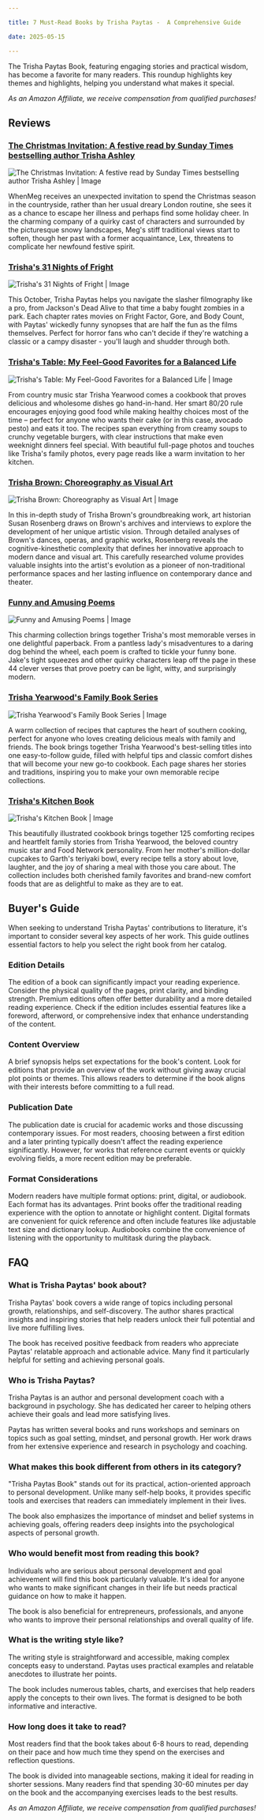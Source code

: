 ```yaml
---

title: 7 Must-Read Books by Trisha Paytas -  A Comprehensive Guide

date: 2025-05-15

---
```


The Trisha Paytas Book, featuring engaging stories and practical wisdom, has become a favorite for many readers. This roundup highlights key themes and highlights, helping you understand what makes it special. 

*As an Amazon Affiliate, we receive compensation from qualified purchases!*


## Reviews


### [The Christmas Invitation: A festive read by Sunday Times bestselling author Trisha Ashley](https://serp.ly/@bar/amazon/Trisha+Paytas+Book?utm\_term=the-christmas-invitation-a-festive-read-by-sunday-times-bestselling-author-trisha-ashley)

![The Christmas Invitation: A festive read by Sunday Times bestselling author Trisha Ashley | Image](https://encrypted-tbn0.gstatic.com/shopping?q=tbn:ANd9GcShtkgvKivwJh3mZDWk1NIblMqHZue7KEOcPTucc-Nmc6QMkuedoi56HjzXiwjc5nQxJ0wv6OIXrYEIRn9N6tOqPCNiNKs43w&usqp=CAY)

WhenMeg receives an unexpected invitation to spend the Christmas season in the countryside, rather than her usual dreary London routine, she sees it as a chance to escape her illness and perhaps find some holiday cheer. In the charming company of a quirky cast of characters and surrounded by the picturesque snowy landscapes, Meg's stiff traditional views start to soften, though her past with a former acquaintance, Lex, threatens to complicate her newfound festive spirit. 


### [Trisha's 31 Nights of Fright](https://serp.ly/@bar/amazon/Trisha+Paytas+Book?utm\_term=trishas-31-nights-of-fright)

![Trisha's 31 Nights of Fright | Image](https://encrypted-tbn3.gstatic.com/shopping?q=tbn:ANd9GcQwgrlcAs3eRu4yu\_Tsf85AZMiI9Y5-Azv-7WLI9H3CGRLy\_tM896zDHubextmE47gWaygTWj0C5ohEyrU4SSo2aj73PV5aGg&usqp=CAY)

This October, Trisha Paytas helps you navigate the slasher filmography like a pro, from Jackson's Dead Alive to that time a baby fought zombies in a park. Each chapter rates movies on Fright Factor, Gore, and Body Count, with Paytas' wickedly funny synopses that are half the fun as the films themselves. Perfect for horror fans who can't decide if they're watching a classic or a campy disaster - you'll laugh and shudder through both. 


### [Trisha's Table: My Feel-Good Favorites for a Balanced Life](https://serp.ly/@bar/amazon/Trisha+Paytas+Book?utm\_term=trishas-table-my-feel-good-favorites-for-a-balanced-life)

![Trisha's Table: My Feel-Good Favorites for a Balanced Life | Image](https://encrypted-tbn2.gstatic.com/shopping?q=tbn:ANd9GcSl4GaCK29aOuK\_MRmJi316GgW1nR5-FGthouIcSfxq2Cs2G\_aHbIOWqNij0HaEBJmMz9vkLmfnXZOxDr3qySjLDG59p08s&usqp=CAY)

From country music star Trisha Yearwood comes a cookbook that proves delicious and wholesome dishes go hand-in-hand. Her smart 80/20 rule encourages enjoying good food while making healthy choices most of the time – perfect for anyone who wants their cake (or in this case, avocado pesto) and eats it too. The recipes span everything from creamy soups to crunchy vegetable burgers, with clear instructions that make even weeknight dinners feel special. With beautiful full-page photos and touches like Trisha's family photos, every page reads like a warm invitation to her kitchen. 


### [Trisha Brown: Choreography as Visual Art](https://serp.ly/@bar/amazon/Trisha+Paytas+Book?utm\_term=trisha-brown-choreography-as-visual-art)

![Trisha Brown: Choreography as Visual Art | Image](https://encrypted-tbn1.gstatic.com/shopping?q=tbn:ANd9GcQCLdpqRMCUCXr\_MpXCm\_bJ8hafmtt1GnBust\_dUe9gau5M4Rd6cgR4x8jdDG0Tj5QpqWelclPsQXGu3kq220rbD74526wH&usqp=CAY)

In this in-depth study of Trisha Brown's groundbreaking work, art historian Susan Rosenberg draws on Brown's archives and interviews to explore the development of her unique artistic vision. Through detailed analyses of Brown's dances, operas, and graphic works, Rosenberg reveals the cognitive-kinesthetic complexity that defines her innovative approach to modern dance and visual art. This carefully researched volume provides valuable insights into the artist's evolution as a pioneer of non-traditional performance spaces and her lasting influence on contemporary dance and theater. 


### [Funny and Amusing Poems](https://serp.ly/@bar/amazon/Trisha+Paytas+Book?utm\_term=funny-and-amusing-poems)

![Funny and Amusing Poems | Image](https://encrypted-tbn3.gstatic.com/shopping?q=tbn:ANd9GcQBTmoMlcJbAHbxgnCPS\_BKP2e1rUGMbFXWHh9Dju3XTTQVP8VQaWLNX5SodCNfw\_GB1DeG\_L9Z04E01Q0Tw8byksSv35Rd&usqp=CAY)

This charming collection brings together Trisha's most memorable verses in one delightful paperback. From a pantless lady's misadventures to a daring dog behind the wheel, each poem is crafted to tickle your funny bone. Jake's tight squeezes and other quirky characters leap off the page in these 44 clever verses that prove poetry can be light, witty, and surprisingly modern. 


### [Trisha Yearwood's Family Book Series](https://serp.ly/@bar/amazon/Trisha+Paytas+Book?utm\_term=trisha-yearwoods-family-book-series)

![Trisha Yearwood's Family Book Series | Image](https://encrypted-tbn1.gstatic.com/shopping?q=tbn:ANd9GcSWtfrpF7Il7SsLQkDP1iqxVtpEuaHa26Tcp2e2RUZzrQxWcnTyIkustRFrOZ4tIUTSuM79ZLAvZ9hp360JswxJ4ARDF20X&usqp=CAY)

A warm collection of recipes that captures the heart of southern cooking, perfect for anyone who loves creating delicious meals with family and friends. The book brings together Trisha Yearwood's best-selling titles into one easy-to-follow guide, filled with helpful tips and classic comfort dishes that will become your new go-to cookbook. Each page shares her stories and traditions, inspiring you to make your own memorable recipe collections. 


### [Trisha's Kitchen Book](https://serp.ly/@bar/amazon/Trisha+Paytas+Book?utm\_term=trishas-kitchen-book)

![Trisha's Kitchen Book | Image](https://encrypted-tbn1.gstatic.com/shopping?q=tbn:ANd9GcRk8G7kfF58xSC-uhO0vSR5G9G1C8ouciXc2dPE8q9CjDw\_6SbimdzPyxD5zf-PlaHawpgc\_Bu8pemEqF8fYGTx8Q1b18Ux&usqp=CAY)

This beautifully illustrated cookbook brings together 125 comforting recipes and heartfelt family stories from Trisha Yearwood, the beloved country music star and Food Network personality. From her mother's million-dollar cupcakes to Garth's teriyaki bowl, every recipe tells a story about love, laughter, and the joy of sharing a meal with those you care about. The collection includes both cherished family favorites and brand-new comfort foods that are as delightful to make as they are to eat. 


## Buyer's Guide

When seeking to understand Trisha Paytas' contributions to literature, it's important to consider several key aspects of her work. This guide outlines essential factors to help you select the right book from her catalog. 


### Edition Details

The edition of a book can significantly impact your reading experience. Consider the physical quality of the pages, print clarity, and binding strength. Premium editions often offer better durability and a more detailed reading experience. Check if the edition includes essential features like a foreword, afterword, or comprehensive index that enhance understanding of the content. 


### Content Overview

A brief synopsis helps set expectations for the book's content. Look for editions that provide an overview of the work without giving away crucial plot points or themes. This allows readers to determine if the book aligns with their interests before committing to a full read. 


### Publication Date

The publication date is crucial for academic works and those discussing contemporary issues. For most readers, choosing between a first edition and a later printing typically doesn't affect the reading experience significantly. However, for works that reference current events or quickly evolving fields, a more recent edition may be preferable. 


### Format Considerations

Modern readers have multiple format options: print, digital, or audiobook. Each format has its advantages. Print books offer the traditional reading experience with the option to annotate or highlight content. Digital formats are convenient for quick reference and often include features like adjustable text size and dictionary lookup. Audiobooks combine the convenience of listening with the opportunity to multitask during the playback. 


## FAQ


### What is Trisha Paytas' book about?

Trisha Paytas' book covers a wide range of topics including personal growth, relationships, and self-discovery. The author shares practical insights and inspiring stories that help readers unlock their full potential and live more fulfilling lives. 

The book has received positive feedback from readers who appreciate Paytas' relatable approach and actionable advice. Many find it particularly helpful for setting and achieving personal goals. 


### Who is Trisha Paytas?

Trisha Paytas is an author and personal development coach with a background in psychology. She has dedicated her career to helping others achieve their goals and lead more satisfying lives. 

Paytas has written several books and runs workshops and seminars on topics such as goal setting, mindset, and personal growth. Her work draws from her extensive experience and research in psychology and coaching. 


### What makes this book different from others in its category?

"Trisha Paytas Book" stands out for its practical, action-oriented approach to personal development. Unlike many self-help books, it provides specific tools and exercises that readers can immediately implement in their lives. 

The book also emphasizes the importance of mindset and belief systems in achieving goals, offering readers deep insights into the psychological aspects of personal growth. 


### Who would benefit most from reading this book?

Individuals who are serious about personal development and goal achievement will find this book particularly valuable. It's ideal for anyone who wants to make significant changes in their life but needs practical guidance on how to make it happen. 

The book is also beneficial for entrepreneurs, professionals, and anyone who wants to improve their personal relationships and overall quality of life. 


### What is the writing style like?

The writing style is straightforward and accessible, making complex concepts easy to understand. Paytas uses practical examples and relatable anecdotes to illustrate her points. 

The book includes numerous tables, charts, and exercises that help readers apply the concepts to their own lives. The format is designed to be both informative and interactive. 


### How long does it take to read?

Most readers find that the book takes about 6-8 hours to read, depending on their pace and how much time they spend on the exercises and reflection questions. 

The book is divided into manageable sections, making it ideal for reading in shorter sessions. Many readers find that spending 30-60 minutes per day on the book and the accompanying exercises leads to the best results. 

*As an Amazon Affiliate, we receive compensation from qualified purchases!*